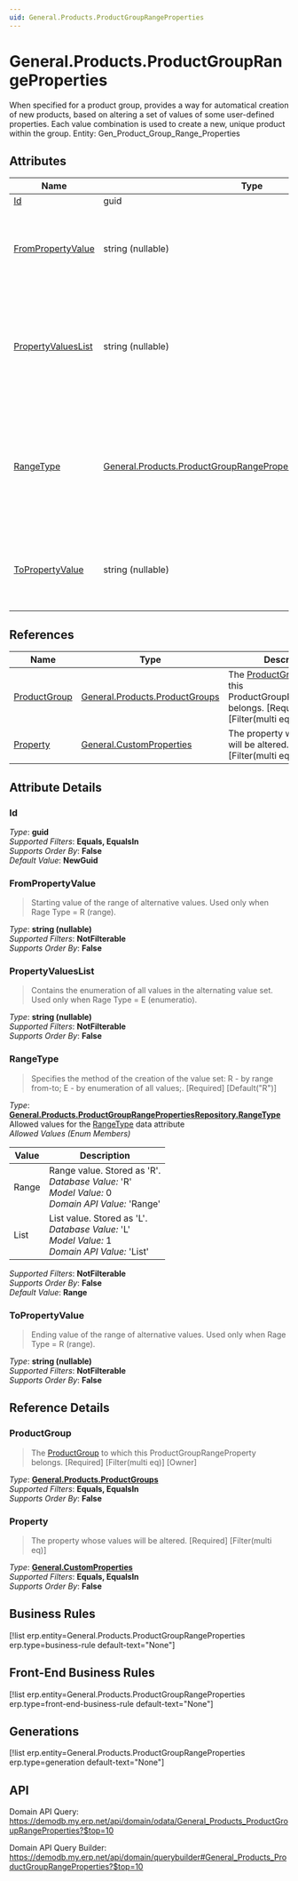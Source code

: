 ```yaml
---
uid: General.Products.ProductGroupRangeProperties
---
```

# General.Products.ProductGroupRangeProperties

When specified for a product group, provides a way for automatical creation of new products, based on altering a set of values of some user-defined properties. Each value combination is used to create a new, unique product within the group. Entity: Gen_Product_Group_Range_Properties

## Attributes

| Name | Type | Description |
| ---- | ---- | --- |
| [Id](General.Products.ProductGroupRangeProperties.md#Id) | guid |  
| [FromPropertyValue](General.Products.ProductGroupRangeProperties.md#FromPropertyValue) | string (nullable) | Starting value of the range of alternative values. Used only when Rage Type = R (range). 
| [PropertyValuesList](General.Products.ProductGroupRangeProperties.md#PropertyValuesList) | string (nullable) | Contains the enumeration of all values in the alternating value set. Used only when Rage Type = E (enumeratio). 
| [RangeType](General.Products.ProductGroupRangeProperties.md#RangeType) | [General.Products.ProductGroupRangePropertiesRepository.RangeType](General.Products.ProductGroupRangeProperties.md#RangeType) | Specifies the method of the creation of the value set: R - by range from-to; E - by enumeration of all values;. [Required] [Default("R")] 
| [ToPropertyValue](General.Products.ProductGroupRangeProperties.md#ToPropertyValue) | string (nullable) | Ending value of the range of alternative values. Used only when Rage Type = R (range). 

## References

| Name | Type | Description |
| ---- | ---- | --- |
| [ProductGroup](General.Products.ProductGroupRangeProperties.md#ProductGroup) | [General.Products.ProductGroups](General.Products.ProductGroups.md) | The [ProductGroup](General.Products.ProductGroupRangeProperties.md#ProductGroup) to which this ProductGroupRangeProperty belongs. [Required] [Filter(multi eq)] [Owner] |
| [Property](General.Products.ProductGroupRangeProperties.md#Property) | [General.CustomProperties](General.CustomProperties.md) | The property whose values will be altered. [Required] [Filter(multi eq)] |


## Attribute Details

### Id

_Type_: **guid**  
_Supported Filters_: **Equals, EqualsIn**  
_Supports Order By_: **False**  
_Default Value_: **NewGuid**  

### FromPropertyValue

> Starting value of the range of alternative values. Used only when Rage Type = R (range).

_Type_: **string (nullable)**  
_Supported Filters_: **NotFilterable**  
_Supports Order By_: **False**  

### PropertyValuesList

> Contains the enumeration of all values in the alternating value set. Used only when Rage Type = E (enumeratio).

_Type_: **string (nullable)**  
_Supported Filters_: **NotFilterable**  
_Supports Order By_: **False**  

### RangeType

> Specifies the method of the creation of the value set: R - by range from-to; E - by enumeration of all values;. [Required] [Default("R")]

_Type_: **[General.Products.ProductGroupRangePropertiesRepository.RangeType](General.Products.ProductGroupRangeProperties.md#RangeType)**  
Allowed values for the [RangeType](General.Products.ProductGroupRangeProperties.md#RangeType) data attribute  
_Allowed Values (Enum Members)_  

| Value | Description |
| ---- | --- |
| Range | Range value. Stored as 'R'. <br /> _Database Value:_ 'R' <br /> _Model Value:_ 0 <br /> _Domain API Value:_ 'Range' |
| List | List value. Stored as 'L'. <br /> _Database Value:_ 'L' <br /> _Model Value:_ 1 <br /> _Domain API Value:_ 'List' |

_Supported Filters_: **NotFilterable**  
_Supports Order By_: **False**  
_Default Value_: **Range**  

### ToPropertyValue

> Ending value of the range of alternative values. Used only when Rage Type = R (range).

_Type_: **string (nullable)**  
_Supported Filters_: **NotFilterable**  
_Supports Order By_: **False**  


## Reference Details

### ProductGroup

> The [ProductGroup](General.Products.ProductGroupRangeProperties.md#ProductGroup) to which this ProductGroupRangeProperty belongs. [Required] [Filter(multi eq)] [Owner]

_Type_: **[General.Products.ProductGroups](General.Products.ProductGroups.md)**  
_Supported Filters_: **Equals, EqualsIn**  
_Supports Order By_: **False**  

### Property

> The property whose values will be altered. [Required] [Filter(multi eq)]

_Type_: **[General.CustomProperties](General.CustomProperties.md)**  
_Supported Filters_: **Equals, EqualsIn**  
_Supports Order By_: **False**  



## Business Rules

[!list erp.entity=General.Products.ProductGroupRangeProperties erp.type=business-rule default-text="None"]

## Front-End Business Rules

[!list erp.entity=General.Products.ProductGroupRangeProperties erp.type=front-end-business-rule default-text="None"]

## Generations

[!list erp.entity=General.Products.ProductGroupRangeProperties erp.type=generation default-text="None"]

## API

Domain API Query:
<https://demodb.my.erp.net/api/domain/odata/General_Products_ProductGroupRangeProperties?$top=10>

Domain API Query Builder:
<https://demodb.my.erp.net/api/domain/querybuilder#General_Products_ProductGroupRangeProperties?$top=10>

